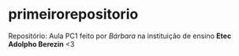 # primeirorepositorio
Repositório: Aula PC1
feito por _Bárbara_ na instituição de ensino **Etec Adolpho Berezin** <3
